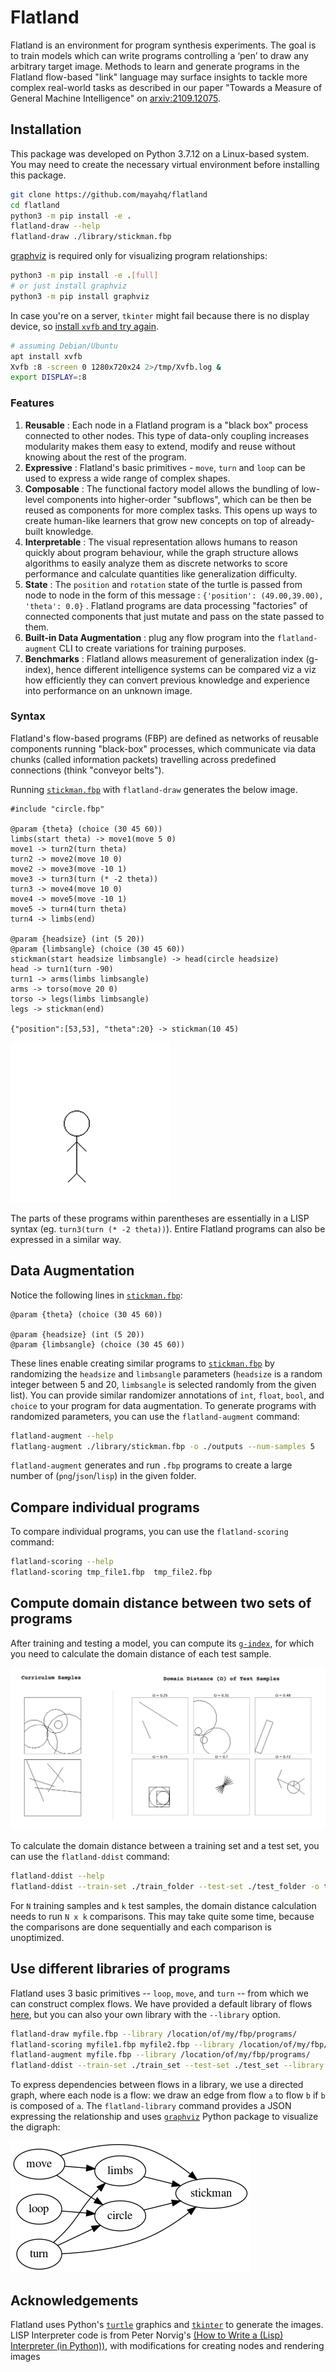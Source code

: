 # Flatland

Flatland is an environment for program synthesis experiments. The goal is to
train models which can write programs controlling a ‘pen’ to draw any arbitrary
target image. Methods to learn and generate programs in the Flatland flow-based
"link" language may surface insights to tackle more complex real-world tasks as
described in our paper "Towards a Measure of General Machine Intelligence" on
[arxiv:2109.12075][paper].

## Installation

This package was developed on Python 3.7.12 on a Linux-based system. You may
need to create the necessary virtual environment before installing this package.

```bash
git clone https://github.com/mayahq/flatland
cd flatland
python3 -m pip install -e .
flatland-draw --help
flatland-draw ./library/stickman.fbp
```

[graphviz][graphviz] is required only for visualizing program relationships:

```bash
python3 -m pip install -e .[full]
# or just install graphviz
python3 -m pip install graphviz
```

In case you're on a server, `tkinter` might fail because there is no display
device, so [install `xvfb` and try again](https://stackoverflow.com/a/48212313).

```bash
# assuming Debian/Ubuntu
apt install xvfb
Xvfb :8 -screen 0 1280x720x24 2>/tmp/Xvfb.log &
export DISPLAY=:8
```

### Features

1. **Reusable** : Each node in a Flatland program is a "black box" process
connected to other nodes. This type of data-only coupling increases modularity
makes them easy to extend, modify and reuse without knowing about the rest of
the program.
2. **Expressive** : Flatland's basic primitives - `move`, `turn` and `loop` can
be used to express a wide range of complex shapes.
3. **Composable** : The functional factory model allows the bundling of
low-level components into higher-order "subflows", which can be then be reused
as components for more complex tasks. This opens up ways to create human-like
learners that grow new concepts on top of already-built knowledge.
4. **Interpretable** : The visual representation allows humans to reason quickly
about program behaviour, while the graph structure allows algorithms to easily
analyze them as discrete networks to score performance and calculate quantities
like generalization difficulty.
5. **State** : The `position` and `rotation` state of the turtle is passed from
node to node in the form of this message : `{'position': (49.00,39.00), 'theta':
0.0}` . Flatland programs are data processing "factories" of connected
components that just mutate and pass on the state passed to them.
6. **Built-in Data Augmentation** : plug any flow program into the
`flatland-augment` CLI to create variations for training purposes.
7. **Benchmarks** : Flatland allows measurement of generalization index
(g-index), hence different intelligence systems can be compared viz a viz how
efficiently they can convert previous knowledge and experience into performance
on an unknown image.

### Syntax

Flatland's flow-based programs (FBP) are defined as networks of reusable
components running "black-box" processes, which communicate via data chunks
(called information packets) travelling across predefined connections (think
"conveyor belts"). 

Running [`stickman.fbp`][stickman] with `flatland-draw` generates
the below image.


```
#include "circle.fbp"

@param {theta} (choice (30 45 60))
limbs(start theta) -> move1(move 5 0)
move1 -> turn2(turn theta)
turn2 -> move2(move 10 0)
move2 -> move3(move -10 1) 
move3 -> turn3(turn (* -2 theta))
turn3 -> move4(move 10 0)
move4 -> move5(move -10 1)
move5 -> turn4(turn theta)
turn4 -> limbs(end)

@param {headsize} (int (5 20))
@param {limbsangle} (choice (30 45 60))
stickman(start headsize limbsangle) -> head(circle headsize)
head -> turn1(turn -90)
turn1 -> arms(limbs limbsangle)
arms -> torso(move 20 0)
torso -> legs(limbs limbsangle)
legs -> stickman(end)

{"position":[53,53], "theta":20} -> stickman(10 45)
```

![sample stick man image](./stickman.png)

The parts of these programs within parentheses are essentially in a LISP syntax
(eg.  `turn3(turn (* -2 theta))`).  Entire Flatland programs can also be
expressed in a similar way.

## Data Augmentation

Notice the following lines in [`stickman.fbp`][stickman]:

```
@param {theta} (choice (30 45 60))

@param {headsize} (int (5 20))
@param {limbsangle} (choice (30 45 60))
```

These lines enable creating similar programs to [`stickman.fbp`][stickman] by
randomizing the `headsize` and `limbsangle` parameters (`headsize` is a random
integer between 5 and 20, `limbsangle` is selected randomly from the given
list). You can provide similar randomizer annotations of `int`, `float`, `bool`,
and `choice` to your program for data augmentation. To generate programs with
randomized parameters, you can use the `flatland-augment` command:

```bash
flatland-augment --help
flatlang-augment ./library/stickman.fbp -o ./outputs --num-samples 5
```

`flatland-augment`  generates and run `.fbp` programs to create a
large number of (`png`/`json`/`lisp`) in the given folder.

## Compare individual programs

To compare individual programs, you can use the `flatland-scoring` command:

```bash
flatland-scoring --help
flatland-scoring tmp_file1.fbp  tmp_file2.fbp
```

## Compute domain distance between two sets of programs

After training and testing a model, you can compute its
[`g-index`][gindex], for which you need to calculate the domain distance of each
test sample.

![domain distance shows how close a test sample is to the training set](./gd-image.png)

To calculate the domain distance between a training set and a test set, you can
use the `flatland-ddist` command:

```bash
flatland-ddist --help
flatland-ddist --train-set ./train_folder --test-set ./test_folder -o test_dd.csv
```

For `N` training samples and `k` test samples, the domain distance calculation
needs to run `N x k` comparisons. This may take quite some time, because the
comparisons are done sequentially and each comparison is unoptimized.

## Use different libraries of programs

Flatland uses 3 basic primitives  -- `loop`, `move`, and `turn` -- from which we
can construct complex flows. We have provided a default library of flows
[here](./library/), but you can also your own library with the `--library`
option.

```bash
flatland-draw myfile.fbp --library /location/of/my/fbp/programs/
flatland-scoring myfile1.fbp myfile2.fbp --library /location/of/my/fbp/programs/
flatland-augment myfile.fbp --library /location/of/my/fbp/programs/
flatland-ddist --train-set ./train_set --test-set ./test_set --library /location/of/my/fbp/programs/
```

To express dependencies between flows in a library, we use a directed graph,
where each node is a flow: we draw an edge from flow `a` to flow `b` if `b` is
composed of `a`.  The `flatland-library` command provides a JSON expressing the
relationship and uses [`graphviz`][graphviz] Python package to visualize the
digraph:

![digraph showing program dependencies](./library/deps.png)

## Acknowledgements

Flatland uses Python's [`turtle`][turtle] graphics and [`tkinter`][tkinter] to
generate the images. LISP Interpreter code is from Peter Norvig's [(How to Write
a (Lisp) Interpreter (in Python))](https://norvig.com/lispy.html), with
modifications for creating nodes and rendering images

[graphviz]: https://graphviz.readthedocs.io/en/stable/manual.html
[paper]: https://arxiv.org/abs/2109.12075
[turtle]: https://docs.python.org/3.7/library/turtle.html
[tkinter]: https://docs.python.org/3.7/library/tkinter.html
[jinja2]: https://jinja.palletsprojects.com/en/3.0.x/
[gindex]: https://github.com/mayahq/g-index-benchmark
[stickman]: ./library/stickman.fbp
